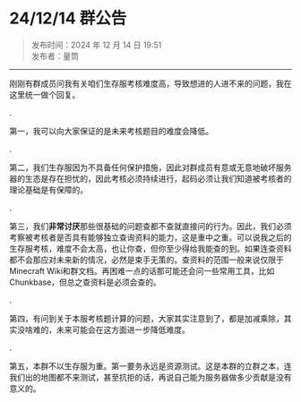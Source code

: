 # 24/12/14 群公告

> 发布时间：2024 年 12 月 14 日 19:51  
  发布者：量筒

---

刚刚有群成员问我有关咱们生存服考核难度高，导致想进的人进不来的问题，我在这里统一做个回复。

.

第一，我可以向大家保证的是未来考核题目的难度会降低。

.

第二，我们生存服因为不具备任何保护措施，因此对群成员有意或无意地破坏服务器的生态是存在担忧的，因此考核必须持续进行，起码必须让我们知道被考核者的理论基础是有保障的。

.

第三，我们**非常讨厌**那些很基础的问题查都不查就直接问的行为。因此，我们必须考察被考核者是否具有能够独立查询资料的能力，这是重中之重。可以说我之后的生存服考核，难度不会太高，也让你查，但你至少得给我能查的到。如果连查资料都不会那应对未来新的情况，必然是束手无策的。查资料的范围一般来说仅限于Minecraft Wiki和群文档。再困难一点的话那可能还会问一些常用工具，比如Chunkbase，但总之查资料是必须会查的。

.

第四，有问到关于本服考核题计算的问题，大家其实注意到了，都是加减乘除，其实没啥难的，未来可能会在这方面进一步降低难度。

.

第五，本群不以生存服为重。第一要务永远是资源测试。这是本群的立群之本，连我们出的地图都不来测试，甚至抗拒的话，再说自己能为服务器做多少贡献是没有意义的。